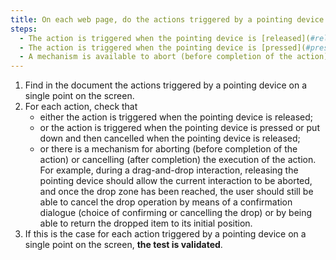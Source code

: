 ```yaml
---
title: On each web page, do the actions triggered by a pointing device on a single point on the screen meet one of these conditions (excluding special cases)?
steps:
  - The action is triggered when the pointing device is [released](#released).
  - The action is triggered when the pointing device is [pressed](#pressed) then cancelled when the pointing device is [released](#released).
  - A mechanism is available to abort (before completion of the action) or cancel (after completion) the execution of the action.
---
```


1. Find in the document the actions triggered by a pointing device on a single point on the screen.
2. For each action, check that
   - either the action is triggered when the pointing device is released;
   - or the action is triggered when the pointing device is pressed or put down and then cancelled when the pointing device is released;
   - or there is a mechanism for aborting (before completion of the action) or cancelling (after completion) the execution of the action. For example, during a drag-and-drop interaction, releasing the pointing device should allow the current interaction to be aborted, and once the drop zone has been reached, the user should still be able to cancel the drop operation by means of a confirmation dialogue (choice of confirming or cancelling the drop) or by being able to return the dropped item to its initial position.
3. If this is the case for each action triggered by a pointing device on a single point on the screen, **the test is validated**.
